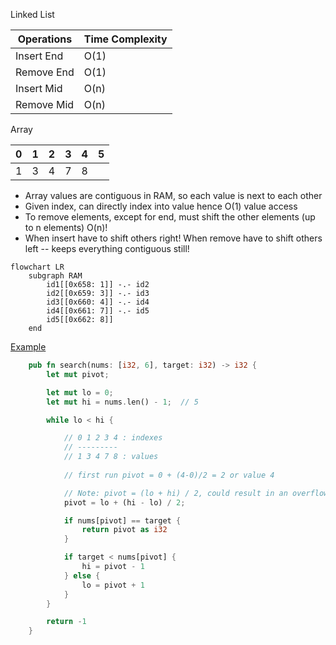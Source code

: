Linked List

| Operations | Time Complexity |
|------------|-----------------|
| Insert End | O(1) |
| Remove End | O(1) |
| Insert Mid | O(n) |
| Remove Mid | O(n) |

Array

| 0 | 1 | 2 | 3 | 4 | 5 |
|---|---|---|---|---|---|
| 1 | 3 | 4 | 7 | 8 |   |

* Array values are contiguous in RAM, so each value is next to each other
* Given index, can directly index into value hence O(1) value access
* To remove elements, except for end, must shift the other elements (up to n elements) O(n)! 
* When insert have to shift others right! When remove have to shift others left -- keeps everything contiguous still!

```mermaid
flowchart LR
    subgraph RAM
        id1[[0x658: 1]] -.- id2
        id2[[0x659: 3]] -.- id3
        id3[[0x660: 4]] -.- id4
        id4[[0x661: 7]] -.- id5
        id5[[0x662: 8]]
    end
 ```
 
[Example](https://github.com/brpandey/leetcode/blob/master/rust/src/p0004_median_two_sorted_arrays.rs)

```rust
    pub fn search(nums: [i32, 6], target: i32) -> i32 {
        let mut pivot;

        let mut lo = 0;
        let mut hi = nums.len() - 1;  // 5

        while lo < hi {

            // 0 1 2 3 4 : indexes
            // ---------
            // 1 3 4 7 8 : values
            
            // first run pivot = 0 + (4-0)/2 = 2 or value 4

            // Note: pivot = (lo + hi) / 2, could result in an overflow exception, hence below is used
            pivot = lo + (hi - lo) / 2;

            if nums[pivot] == target {
                return pivot as i32
            }

            if target < nums[pivot] {
                hi = pivot - 1
            } else {
                lo = pivot + 1
            }
        }

        return -1
    }

```
